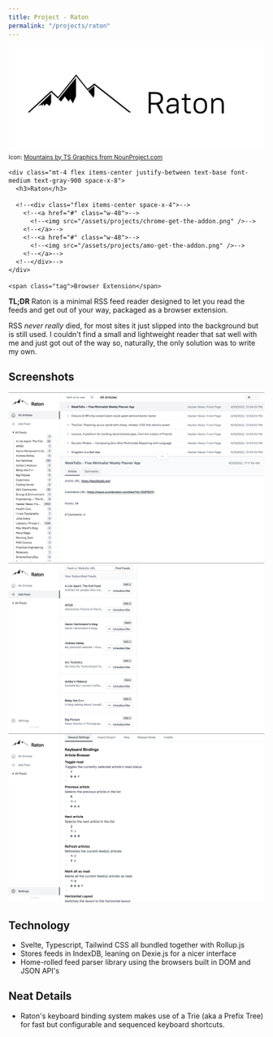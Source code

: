 ```yaml
---
title: Project - Raton
permalink: "/projects/raton"
---
```


<div class="not-prose mb-2">
  <div class="relative group">
    <div class="overflow-hidden bg-gray-100">
      <img src="/assets/projects/raton/cover.png" alt="Raton cover image" class="object-center object-cover">
      <small class="font-mono text-xs text-gray-500 px-2">Icon: <a href="https://thenounproject.com/icon/mountains-542371/">Mountains by TS Graphics from NounProject.com</a></small>
    </div>

    <div class="mt-4 flex items-center justify-between text-base font-medium text-gray-900 space-x-8">
      <h3>Raton</h3>

      <!--<div class="flex items-center space-x-4">-->
        <!--<a href="#" class="w-48">-->
          <!--<img src="/assets/projects/chrome-get-the-addon.png" />-->
        <!--</a>-->
        <!--<a href="#" class="w-48">-->
          <!--<img src="/assets/projects/amo-get-the-addon.png" />-->
        <!--</a>-->
      <!--</div>-->
    </div>

    <span class="tag">Browser Extension</span>
  </div>
</div>

**TL;DR** Raton is a minimal RSS feed reader designed to let you read the feeds
and get out of your way, packaged as a browser extension.

RSS *never really* died, for most sites it just slipped into the background but
is still used. I couldn't find a small and lightweight reader that sat well
with me and just got out of the way so, naturally, the only solution was to write
my own.

## Screenshots
![](/assets/projects/raton/feeds.png)
![](/assets/projects/raton/feed-management.png)
![](/assets/projects/raton/settings.png)

## Technology
- Svelte, Typescript, Tailwind CSS all bundled together with Rollup.js
- Stores feeds in IndexDB, leaning on Dexie.js for a nicer interface
- Home-rolled feed parser library using the browsers built in DOM and JSON API's

## Neat Details
- Raton's keyboard binding system makes use of a Trie (aka a Prefix Tree) for
  fast but configurable and sequenced keyboard shortcuts.

